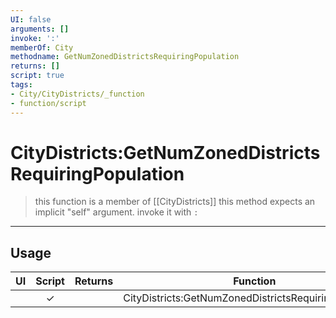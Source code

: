 ```yaml
---
UI: false
arguments: []
invoke: ':'
memberOf: City
methodname: GetNumZonedDistrictsRequiringPopulation
returns: []
script: true
tags:
- City/CityDistricts/_function
- function/script
---
```

# CityDistricts:GetNumZonedDistrictsRequiringPopulation
> this function is a member of [[CityDistricts]]
> this method expects an implicit "self" argument. invoke it with `:`
-----
## Usage
|  UI | Script | Returns | Function | Arguments |
|:---:|:------:|-------:|:--------:|:---------|
| |✓||CityDistricts:GetNumZonedDistrictsRequiringPopulation||
